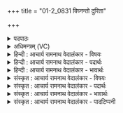 +++
title = "01-2_0831 विघ्नन्तो दुरिता"

+++
<details><summary>पदपाठः</summary>

वि꣡घ्न꣢न्तः। वि꣣। घ्न꣡न्तः꣢꣯। दु꣣रिता꣢। दुः꣣। इता꣢। पु꣣रु꣢। सु꣣गा꣢। सु꣣। गा꣢। तो꣣का꣡य꣢। वा꣣जि꣡नः꣢। त्म꣡ना꣢꣯। कृ꣣ण्व꣡न्तः꣢। अ꣡र्व꣢꣯तः। ८३१।
</details>

<details><summary>अधिमन्त्रम् (VC)</summary>

- पवमानः सोमः
- जमदग्निर्भार्गवः
- गायत्री
- षड्जः
</details>

<details><summary>हिन्दी : आचार्य रामनाथ वेदालंकार - विषयः</summary>

अगले मन्त्र में फिर वही विषय है।
</details>

<details><summary>हिन्दी : आचार्य रामनाथ वेदालंकार - पदार्थः</summary>

पदार्थान्वय -  (वाजिनः) आत्मबल से युक्त ये सोम अर्थात् सौम्यगुणी उपासक (पुरु) बहुत से (दुरिता) दुर्गुण,दुर्व्यसन और दुःखों को (विघ्नन्तः) विनष्ट करते हुए, (तोकाय) सन्तान के लिए (सुगा) आसानी से प्राप्त होने योग्य भद्रों को रचते हुए और (त्मना) स्वयं को (अर्वतः) घोड़ों के समान प्रगतिशील (कृण्वन्तः) करते हुए (सुष्टुतिम्) उत्तम प्रशस्ति को (अभ्यर्षन्ति) प्राप्त करते हैं।[अभ्यर्षन्ति सुष्टुतिम्—यह वाक्य अगले मन्त्र से यहाँ लाया गया है]॥२॥
</details>

<details><summary>हिन्दी : आचार्य रामनाथ वेदालंकार - भावार्थः</summary>

भावार्थ -  हृदय से की गयी उपासना का यह अनिवार्य फल होता है कि उपासक के दुरित नष्ट हों,भद्र की प्राप्ति हो और वह आगे बढ़े ॥२॥
</details>

<details><summary>संस्कृत : आचार्य रामनाथ वेदालंकार - विषयः</summary>

अथ पुनरपि स एव विषय उच्यते।
</details>

<details><summary>संस्कृत : आचार्य रामनाथ वेदालंकार - पदार्थः</summary>

पदार्थान्वय -  (वाजिनः) आत्मबलयुक्ताः एते सोमासः सौम्यगुणाः उपासकाः (पुरु) पुरूणि (दुरिता) दुरितानि, (दुर्गुणान्) दुर्व्यसनानि दुःखानि च (विघ्नन्तः) विनाशयन्तः, (तोकाय) अपत्याय (सुगा) सुगानि सुप्राप्याणि भद्राणि सृजन्तः, (त्मना) आत्मनश्च।[मन्त्रेष्वाङ्यादेरात्मनः अ० ६।४।१४१ इत्याकारलोपः।] (अर्वतः) अश्वान्,अश्वानिव प्रगतिशीलान् (कृण्वन्तः) कुर्वन्तः (सुष्टुतिम्) शोभनां स्तुतिम् (अभ्यर्षन्ति) प्राप्नुवन्ति।[‘अभ्यर्षन्ति सुष्टुतिम्’ इत्युत्तरमन्त्रादाकृष्यते]॥२॥
</details>

<details><summary>संस्कृत : आचार्य रामनाथ वेदालंकार - भावार्थः</summary>

भावार्थ -  हार्दिक्या उपासनाया इदमनिवार्यं फलं यदुपासकस्य दुरितनाशो भद्रप्राप्तिरग्रेसरत्वं चेति ॥२॥
</details>

<details><summary>संस्कृत : आचार्य रामनाथ वेदालंकार - पादटिप्पनी</summary>

टिप्पनी -   १. ऋ० ९।६२।२,‘तना कृ॒ण्वन्तो॒ अर्व॑ते’ इति तृतीयः पादः।
</details>
